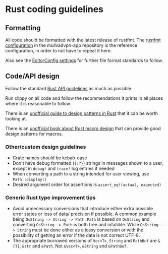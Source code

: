 # Rust coding guidelines

## Formatting

All code should be formatted with the latest release of rustfmt. The [rustfmt configuration] in the
mullvadvpn-app repository is the reference configuration, in order to not have to repeat it here.

Also see the [EditorConfig settings] for further file format standards to follow.

## Code/API design

Follow the standard [Rust API guidelines] as much as possible.

Run clippy on all code and follow the recommendations it prints in all places where it is reasonable
to follow.

There is an [unofficial guide to design patterns in Rust] that it can be worth looking at.

There is an [unofficial book about Rust macro design] that can provide good design patterns for
macros.

### Other/custom design guidelines

* Crate names should be kebab-case
* Don't have debug formatted (`{:?}`) strings in messages shown to a user, except in `debug!` and
  `trace!` log entries if needed
* When converting a path to a string intended for user viewing, use `Path::display()`
* Desired argument order for assertions is `assert_eq!(actual, expected)`

### Generic Rust type improvement tips

* Avoid unnecessary conversions that introduce either extra possible error states or loss of data/
  precision if possible. A common example being `OsString -> String -> Path`. `Path` is based on
  `OsString` and converting `OsString -> Path` is both free and infallible. While
  `OsString -> String` must be done either as a lossy conversion or with the possibility of getting
  an error if the data is not correct UTF-8.
* The appropriate borrowed versions of `Vec<T>`, `String` and `PathBuf` are `&[T]`, `&str` and
  `&Path`. Not `&Vec<T>`, `&String` and `&PathBuf`.


[rustfmt configuration]: https://github.com/mullvad/mullvadvpn-app/blob/master/rustfmt.toml
[EditorConfig settings]: https://github.com/mullvad/mullvadvpn-app/blob/master/.editorconfig
[Rust API guidelines]: https://rust-lang-nursery.github.io/api-guidelines/
[unofficial guide to design patterns in Rust]: https://github.com/rust-unofficial/patterns
[unofficial book about Rust macro design]: https://danielkeep.github.io/tlborm/book/
